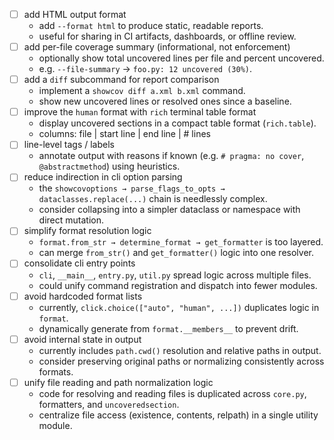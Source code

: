 - [ ] add HTML output format
  - add `--format html` to produce static, readable reports.
  - useful for sharing in CI artifacts, dashboards, or offline review.
- [ ] add per-file coverage summary (informational, not enforcement)
  - optionally show total uncovered lines per file and percent uncovered.
  - e.g. `--file-summary` → `foo.py: 12 uncovered (30%)`.
- [ ] add a `diff` subcommand for report comparison
  - implement a `showcov diff a.xml b.xml` command.
  - show new uncovered lines or resolved ones since a baseline.
- [ ] improve the `human` format with `rich` terminal table format
  - display uncovered sections in a compact table format (`rich.table`).
  - columns: file | start line | end line | # lines
- [ ] line-level tags / labels
  - annotate output with reasons if known (e.g. `# pragma: no cover`, `@abstractmethod`) using heuristics.
- [ ] reduce indirection in cli option parsing
  - the `showcovoptions → parse_flags_to_opts → dataclasses.replace(...)` chain is needlessly complex.
  - consider collapsing into a simpler dataclass or namespace with direct mutation.
- [ ] simplify format resolution logic
  - `format.from_str → determine_format → get_formatter` is too layered.
  - can merge `from_str()` and `get_formatter()` logic into one resolver.
- [ ] consolidate cli entry points
  - `cli`, `__main__`, `entry.py`, `util.py` spread logic across multiple files.
  - could unify command registration and dispatch into fewer modules.
- [ ] avoid hardcoded format lists
  - currently, `click.choice(["auto", "human", ...])` duplicates logic in `format`.
  - dynamically generate from `format.__members__` to prevent drift.
- [ ] avoid internal state in output
  - currently includes `path.cwd()` resolution and relative paths in output.
  - consider preserving original paths or normalizing consistently across formats.
- [ ] unify file reading and path normalization logic
   - code for resolving and reading files is duplicated across `core.py`, formatters, and `uncoveredsection`.
   - centralize file access (existence, contents, relpath) in a single utility module.
